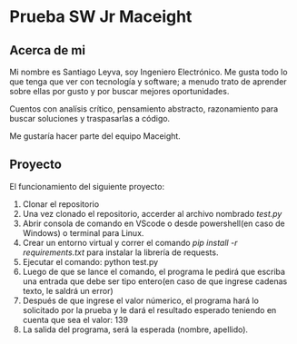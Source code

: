 # Prueba SW Jr Maceight

## Acerca de mi

Mi nombre es Santiago Leyva, soy Ingeniero Electrónico. Me gusta todo lo que tenga que ver con tecnología y software; a menudo trato de aprender sobre ellas por gusto y por buscar mejores oportunidades. 

Cuentos con analísis crítico, pensamiento abstracto, razonamiento para buscar soluciones y traspasarlas a código.

Me gustaría hacer parte del equipo Maceight.

## Proyecto

El funcionamiento del siguiente proyecto:

1. Clonar el repositorio
2. Una vez clonado el repositorio, accerder al archivo nombrado _test.py_
3. Abrir consola de comando en VScode o desde powershell(en caso de Windows) o terminal para Linux. 
4. Crear un entorno virtual y correr el comando _pip install -r requirements.txt_ para instalar la librería de requests.
5. Ejecutar el comando: python test.py
6. Luego de que se lance el comando, el programa le pedirá que escriba una entrada que debe ser tipo entero(en caso de que ingrese cadenas texto, le saldrá un error)
7. Después de que ingrese el valor númerico, el programa hará lo solicitado por la prueba y le dará el resultado esperado teniendo en cuenta que sea el valor: 139
8. La salida del programa, será la esperada (nombre, apellido).





